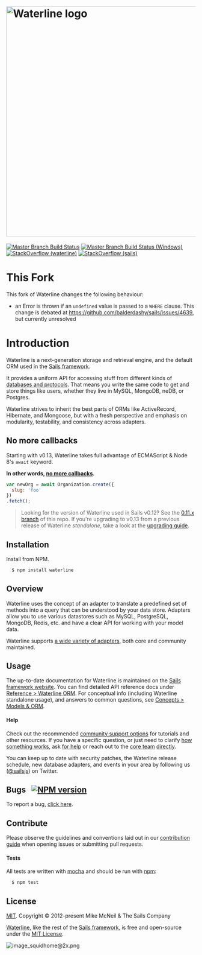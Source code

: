 # [<img title="waterline-logo" src="http://i.imgur.com/3Xqh6Mz.png" width="610px" alt="Waterline logo"/>](http://waterlinejs.org)

[![Master Branch Build Status](https://travis-ci.org/balderdashy/waterline.svg?branch=master)](https://travis-ci.org/balderdashy/waterline)
[![Master Branch Build Status (Windows)](https://ci.appveyor.com/api/projects/status/tdu70ax32iymvyq3?svg=true)](https://ci.appveyor.com/project/mikermcneil/waterline)
[![StackOverflow (waterline)](https://img.shields.io/badge/stackoverflow-waterline-blue.svg)]( http://stackoverflow.com/questions/tagged/waterline)
[![StackOverflow (sails)](https://img.shields.io/badge/stackoverflow-sails.js-blue.svg)]( http://stackoverflow.com/questions/tagged/sails.js)

# This Fork

This fork of Waterline changes the following behaviour:

* an Error is thrown if an `undefined` value is passed to a `WHERE` clause.  This change is debated at https://github.com/balderdashy/sails/issues/4639, but currently unresolved

# Introduction

Waterline is a next-generation storage and retrieval engine, and the default ORM used in the [Sails framework](https://sailsjs.com).

It provides a uniform API for accessing stuff from different kinds of [databases and protocols](https://sailsjs.com/documentation/concepts/extending-sails/adapters/available-adapters). That means you write the same code to get and store things like users, whether they live in MySQL, MongoDB, neDB, or Postgres.

Waterline strives to inherit the best parts of ORMs like ActiveRecord, Hibernate, and Mongoose, but with a fresh perspective and emphasis on modularity, testability, and consistency across adapters.

## No more callbacks

Starting with v0.13, Waterline takes full advantage of ECMAScript & Node 8's `await` keyword.

**In other words, [no more callbacks](https://gist.github.com/mikermcneil/c1028d000cc0cc8bce995a2a82b29245).**

```js
var newOrg = await Organization.create({
  slug: 'foo'
})
.fetch();
```

> Looking for the version of Waterline used in Sails v0.12?  See the [0.11.x branch](https://github.com/balderdashy/waterline/tree/0.11.x) of this repo.  If you're upgrading to v0.13 from a previous release of Waterline _standalone_, take a look at the [upgrading guide](http://sailsjs.com/documentation/upgrading/to-v-1-0).

## Installation
Install from NPM.

```bash
  $ npm install waterline
```

## Overview
Waterline uses the concept of an adapter to translate a predefined set of methods into a query that can be understood by your data store. Adapters allow you to use various datastores such as MySQL, PostgreSQL, MongoDB, Redis, etc. and have a clear API for working with your model data.

Waterline supports [a wide variety of adapters](http://sailsjs.com/documentation/concepts/extending-sails/adapters/available-adapters), both core and community maintained.

## Usage

The up-to-date documentation for Waterline is maintained on the [Sails framework website](http://sailsjs.com).
You can find detailed API reference docs under [Reference > Waterline ORM](http://sailsjs.com/documentation/reference/waterline-orm).  For conceptual info (including Waterline standalone usage), and answers to common questions, see [Concepts > Models & ORM](http://sailsjs.com/docs/concepts/extending-sails/adapters/custom-adapters).

#### Help

Check out the recommended [community support options](http://sailsjs.com/support) for tutorials and other resources.  If you have a specific question, or just need to clarify [how something works](https://docs.google.com/drawings/d/1u7xb5jDY5i2oeVRP2-iOGGVsFbosqTMWh9wfmY3BTfw/edit), ask [for help](https://gitter.im/balderdashy/sails) or reach out to the [core team](http://sailsjs.com/about) [directly](http://sailsjs.com/flagship).

You can keep up to date with security patches, the Waterline release schedule, new database adapters, and events in your area by following us ([@sailsjs](https://twitter.com/sailsjs)) on Twitter.

## Bugs &nbsp; [![NPM version](https://badge.fury.io/js/waterline.svg)](http://npmjs.com/package/waterline)
To report a bug, [click here](http://sailsjs.com/bugs).

## Contribute
Please observe the guidelines and conventions laid out in our [contribution guide](http://sailsjs.com/documentation/contributing) when opening issues or submitting pull requests.

#### Tests
All tests are written with [mocha](https://mochajs.org/) and should be run with [npm](https://www.npmjs.com/):

``` bash
  $ npm test
```


## License
[MIT](http://sailsjs.com/license). Copyright © 2012-present Mike McNeil & The Sails Company

[Waterline](http://waterlinejs.org), like the rest of the [Sails framework](https://sailsjs.com), is free and open-source under the [MIT License](https://sailsjs.com/license).

![image_squidhome@2x.png](http://sailsjs.com/images/bkgd_squiddy.png)
